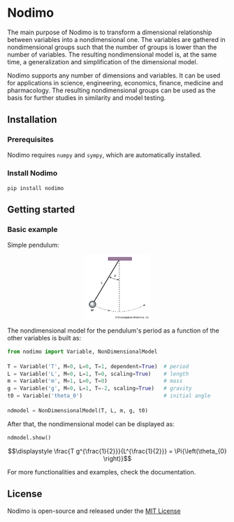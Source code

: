 # Nodimo

The main purpose of Nodimo is to transform a dimensional relationship
between variables into a nondimensional one. The variables are gathered
in nondimensional groups such that the number of groups is lower than
the number of variables. The resulting nondimensional model is, at the
same time, a generalization and simplification of the dimensional model.

Nodimo supports any number of dimensions and variables. It can be used
for applications in science, engineering, economics, finance, medicine
and pharmacology. The resulting nondimensional groups can be used as the
basis for further studies in similarity and model testing.

## Installation

### Prerequisites
Nodimo requires `numpy` and `sympy`, which are automatically installed.

### Install Nodimo
```shell
pip install nodimo
```

## Getting started
### Basic example
Simple pendulum:

<p align="center" width="100%">
    <img width="30%" src="example/simple_pendulum.png">
</p>

The nondimensional model for the pendulum's period as a function of the other
variables is built as:
```python
from nodimo import Variable, NonDimensionalModel

T = Variable('T', M=0, L=0, T=1, dependent=True)  # period
L = Variable('L', M=0, L=1, T=0, scaling=True)    # length
m = Variable('m', M=1, L=0, T=0)                  # mass
g = Variable('g', M=0, L=1, T=-2, scaling=True)   # gravity
t0 = Variable('theta_0')                          # initial angle

ndmodel = NonDimensionalModel(T, L, m, g, t0)
```

After that, the nondimensional model can be displayed as:
```python
ndmodel.show()
```
```math
\displaystyle \frac{T g^{\frac{1}{2}}}{L^{\frac{1}{2}}} = \Pi{\left(\theta_{0} \right)}
```

For more functionalities and examples, check the documentation.

## License
Nodimo is open-source and released under the [MIT License](LICENSE)